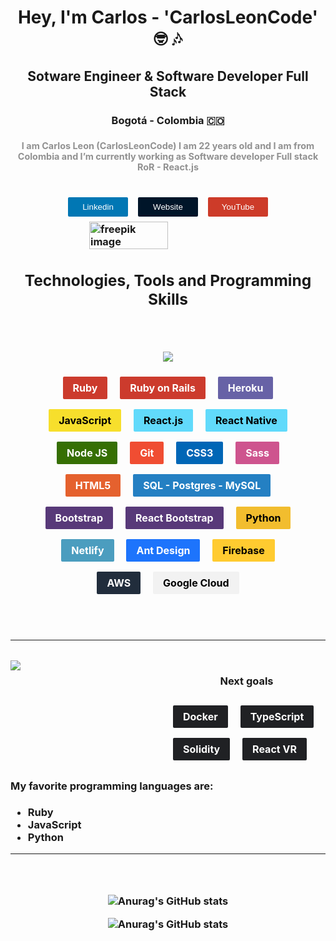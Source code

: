 <h1 align="center"> Hey, I'm Carlos - 'CarlosLeonCode' 🤓 🎶</h1>
<h2 align="center"> Sotware Engineer & Software Developer Full Stack </h2>
<h3 align="center"> Bogotá - Colombia 🇨🇴 <h3>

<p style="margin-top: 1rem; font-size: 0.9rem; color: #919191" align="center">
I am Carlos Leon (CarlosLeonCode) I am 22 years old and I am from Colombia and 
I’m currently working as Software developer Full stack RoR - React.js
</p>


<!-- Social Media -->
<div style="display: flex; justify-content: center; margin-top: 2rem">
  <a href="https://www.linkedin.com/in/carlos-esteban-le%C3%B3n-pinilla/" target="_blank"> 
    <button 
      style="border: none; padding: 0.5rem; background-color: #0177B4; color: white;border-radius: 2px; margin: 0.5rem; width: 6rem; cursor: pointer;">Linkedin
    </button>
  </a>
  <a href="https://carlosleoncode.com/" target="_blank"> 
    <button 
      style="border: none; padding: 0.5rem; background-color: #001529; color: white;border-radius: 2px; margin: 0.5rem; width: 6rem; cursor: pointer;">Website
    </button>
  </a>
  <a href="https://www.youtube.com/channel/UCsPVYNJKlMnAdQyGe1CdgBA" target="_blank"> 
    <button 
      style="border: none; padding: 0.5rem; background-color: #CD3B29; color: white;border-radius: 2px; margin: 0.5rem; width: 6rem; cursor: pointer;">YouTube
    </button>
  </a>
</div>

<div style="display: flex; justify-content: center">
  <img src="https://image.freepik.com/vector-gratis/ilustracion-concepto-mecanografia-codigo_114360-3581.jpg" alt="freepik image" style="width: 50%"></img>
</div>

<!-- Stack, Tools and Skills -->

<div>
  <h2 align="center"> Technologies, Tools and Programming Skills </h2>
  <div style="padding: 2rem;" align="center">

  <img src="https://img.shields.io/badge/Ruby-red?style=for-the-badge&logo=ruby"> </img>
  
  <span style="background-color: #CC3B2D; font-size: 1rem; padding: .5rem; padding-left: 1rem ;padding-right: 1rem; border-radius: 2px; color: white; margin: .5rem; display: inline-block;"> Ruby </span>
  <span style="background-color: #CC3B2D; font-size: 1rem; padding: .5rem; padding-left: 1rem ;padding-right: 1rem; border-radius: 2px; color: white; margin: .5rem; display: inline-block;"> Ruby on Rails </span>
  <span style="background-color: #6762A6; font-size: 1rem; padding: .5rem; padding-left: 1rem ;padding-right: 1rem; border-radius: 2px; color: white; margin: .5rem; display: inline-block;"> Heroku </span>
  <span style="background-color: #F7DF2C; font-size: 1rem; padding: .5rem; padding-left: 1rem ;padding-right: 1rem; border-radius: 2px; color: black; margin: .5rem; display: inline-block;"> JavaScript </span>
  <span style="background-color: #61DAFB; font-size: 1rem; padding: .5rem; padding-left: 1rem ;padding-right: 1rem; border-radius: 2px; color: black; margin: .5rem; display: inline-block;"> React.js </span>
  <span style="background-color: #61DAFB; font-size: 1rem; padding: .5rem; padding-left: 1rem ;padding-right: 1rem; border-radius: 2px; color: black; margin: .5rem; display: inline-block;"> React Native </span>
  <span style="background-color: #366F04; font-size: 1rem; padding: .5rem; padding-left: 1rem ;padding-right: 1rem; border-radius: 2px; color: white; margin: .5rem; display: inline-block;"> Node JS </span>
  <span style="background-color: #F04D32; font-size: 1rem; padding: .5rem; padding-left: 1rem ;padding-right: 1rem; border-radius: 2px; color: white; margin: .5rem; display: inline-block;"> Git </span>
  <span style="background-color: #0066B6; font-size: 1rem; padding: .5rem; padding-left: 1rem ;padding-right: 1rem; border-radius: 2px; color: white; margin: .5rem; display: inline-block;"> CSS3 </span>
  <span style="background-color: #CE548E; font-size: 1rem; padding: .5rem; padding-left: 1rem ;padding-right: 1rem; border-radius: 2px; color: white; margin: .5rem; display: inline-block;"> Sass </span>
  <span style="background-color: #E5612E; font-size: 1rem; padding: .5rem; padding-left: 1rem ;padding-right: 1rem; border-radius: 2px; color: white; margin: .5rem; display: inline-block;"> HTML5 </span>
  <span style="background-color: #2480C3; font-size: 1rem; padding: .5rem; padding-left: 1rem ;padding-right: 1rem; border-radius: 2px; color: white; margin: .5rem; display: inline-block;"> SQL - Postgres - MySQL </span>
  <span style="background-color: #583979; font-size: 1rem; padding: .5rem; padding-left: 1rem ;padding-right: 1rem; border-radius: 2px; color: white; margin: .5rem; display: inline-block;"> Bootstrap </span>
  <span style="background-color: #583979; font-size: 1rem; padding: .5rem; padding-left: 1rem ;padding-right: 1rem; border-radius: 2px; color: white; margin: .5rem; display: inline-block;"> React Bootstrap </span>
  <span style="background-color: #F2BD2E; font-size: 1rem; padding: .5rem; padding-left: 1rem ;padding-right: 1rem; border-radius: 2px; color: black; margin: .5rem; display: inline-block;"> Python </span>
  <span style="background-color: #4B9DBF; font-size: 1rem; padding: .5rem; padding-left: 1rem ;padding-right: 1rem; border-radius: 2px; color: white; margin: .5rem; display: inline-block;"> Netlify </span>
  <span style="background-color: #1D74FC; font-size: 1rem; padding: .5rem; padding-left: 1rem ;padding-right: 1rem; border-radius: 2px; color: white; margin: .5rem; display: inline-block;"> Ant Design </span>
  <span style="background-color: #FFCB30; font-size: 1rem; padding: .5rem; padding-left: 1rem ;padding-right: 1rem; border-radius: 2px; color: black; margin: .5rem; display: inline-block;"> Firebase </span>
  <span style="background-color: #212D3C; font-size: 1rem; padding: .5rem; padding-left: 1rem ;padding-right: 1rem; border-radius: 2px; color: white; margin: .5rem; display: inline-block;"> AWS </span>
  <span style="background-color: #F2F2F2; font-size: 1rem; padding: .5rem; padding-left: 1rem ;padding-right: 1rem; border-radius: 2px; color: black; margin: .5rem; display: inline-block;"> Google Cloud </span>

  </div>
</div>

<hr/>

<div style="display: grid; grid-template-columns: repeat(2, 1fr); margin-top: 2rem;">
  <img src="https://image.freepik.com/vector-gratis/ilustracion-concepto-meta_114360-903.jpg"></img>
  <div>
    <h4 align="center"> Next goals </h4>
    <div style="margin-top: 1rem">
      <span style="background-color: #202124; font-size: 1rem; padding: .5rem; padding-left: 1rem ;padding-right: 1rem; border-radius: 2px; color: white; margin: .5rem; display: inline-block;"> Docker </span>
      <span style="background-color: #202124; font-size: 1rem; padding: .5rem; padding-left: 1rem ;padding-right: 1rem; border-radius: 2px; color: white; margin: .5rem; display: inline-block;"> TypeScript </span>
      <span style="background-color: #202124; font-size: 1rem; padding: .5rem; padding-left: 1rem ;padding-right: 1rem; border-radius: 2px; color: white; margin: .5rem; display: inline-block;"> Solidity </span>
      <span style="background-color: #202124; font-size: 1rem; padding: .5rem; padding-left: 1rem ;padding-right: 1rem; border-radius: 2px; color: white; margin: .5rem; display: inline-block;"> React VR </span>
    </div>
  </div>
</div>

<div>
  <h4> My favorite programming languages are: </h4>

  <ul>
    <li>Ruby</li>
    <li>JavaScript</li>
    <li>Python</li>
  </ul>
</div>

<hr />

<div align="center" style="padding: 2rem">

![Anurag's GitHub stats](https://github-readme-stats.vercel.app/api?username=CarlosLeonCode&show_icons=true&count_private=true&custom_title=Account&nbsp;stats)

![Anurag's GitHub stats](https://github-readme-stats.vercel.app/api/top-langs?username=CarlosLeonCode&show_icons=true&count_private=true&custom_title=Top&nbsp;programming&nbsp;languages&langs_count=10)
</div>